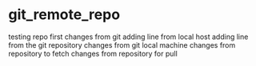 # git_remote_repo
testing repo
first changes from git
adding line from local host
adding line from the git repository 
changes from git local machine
changes from repository to fetch 
changes from repository for pull 
